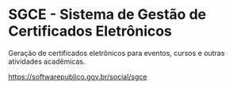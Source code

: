 # SGCE - Sistema de Gestão de Certificados Eletrônicos

Geração de certificados eletrônicos para eventos, cursos e outras atividades acadêmicas.

https://softwarepublico.gov.br/social/sgce

